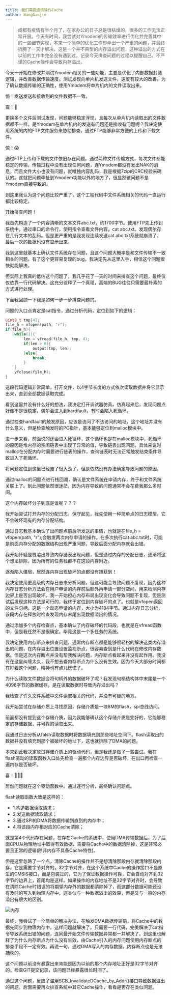 ```yaml
---
title: 我们需要谨慎操作Cache
author: WangGaojie
---
```


>成都有疫情有半个月了，在家办公的日子总是很枯燥的，很多的工作无法正常开展。今天有时间，我尝试对Ymodem的传输效率进行优化并完善其中的一些细节实现，本来一个简单的优化工作却牵出一个严重的问题，并最终折腾了一天才解决。这是一个并不典型的内存溢出问题，这种溢出的方式在以前的工作中完全没有遇到过。记录今天排查问题的过程以提醒自己，不严谨的Cache操作会导致内存溢出。

今天一开始在修改并测试Ymodem相关的一些功能，主要是优化了内部数据封装逻辑，并改善数据传输速度。测试发现向单片机发送文件，速度有较大的改善。为了确认数据传输的正确性，使用Ymodem将单片机内的文件读取出来。

惊！发送发送和接收到的文件数据不一致。

查！🧐

更换多个文件后测试发现，问题能够稳定浮现，且每次从单片机内读取出的文件数据都不一样。是Ymodem在单片机内的发送有问题还是接收有问题呢？我决定使用系统的内的FTP文件服务来协助排查，通过FTP能够非常方便的上传和下载文件。

惊！😱

通过FTP上传和下载的文件依旧存在问题。通过两种文件传输方式，每次文件都能稳定的传输，传输过程中没有出现任何问题，连Ymodem都没有发出NAK的消息，而且文件大小也没有问题，就唯独内容乱码，我是根据7zip的CRC校验来确认的。这就把问题牵扯到Ymodem功能以外的地方了，很显然该问题不是Ymodem直接导致的。

到这里我认为这个问题比较严重了，这个工程代码中文件系统相关的代码一直运行都比较稳定。

开始排查问题！

我首先构造了一个内容清晰的文本文件abc.txt，约1700字节。使用FTP先上传到系统中，通过串口的命令行，使用指令查看文件内容，cat abc.txt。发现偶尔存在几行文本的乱码。但是更严重的是我发现连续发送cat abc.txt系统就崩溃了，最后一次的数据也没有显示出来。

我到这里就基本上确认文件系统存在问题，且这个问题大概率是和文件传输不一致相关的问题。有了这个更容易复现的bug，我决定先从这里入手，相信这个问题很快就能解决。

但实际上我真的低估这个问题了，我几乎花了一天的时间来排查这个问题，最终仅仅依靠一行代码解决。这充分诠释了一个真理，高端的BUG往往只需要最朴素的方式进行处理。

下面我回顾一下我是如何一步一步排查问题的。

问题的入口点肯定是cat指令，通过分析代码，定位到如下的逻辑：
```c
uint8_t tmp[4];
file_h = vfopen(path, "r");
if(file_h){
    while(1){
        len = vfread(file_h, tmp, 4);
        if(len > 0){
            output(tmp, len);
        }else{
            break;
        }
    }
    vfclose(file_h);
}
```

这段代码逻辑非常简单，打开文件，以4字节长度的方式依次读取数据并将它显示出来，直到全部数据读取完成。

看到这里并没有什么好的想法，我决定打开调试器仿真。仿真起来后，发现问题点好像不是很稳定，偶尔会进入到hardfault，有时会陷入死循环。

通过检查hardfault的触发原因，应该是访问了不该访问的地址，这个地址并没有什么意义，但是检查触发时的PC指针，基本能够定位到malloc模块中。

进一步来看，前面说的还会进入死循环，这个循环也是在malloc模块中，死循环的原因是堆内存的空闲链表中出现了异常的值，导致链表出现问题。具体来说时malloc在分配内存时需要进行链表的操作，查询链表时无法正常触发结束条件导致进入了死循环。

将问题定位到这里已经废了很大劲了，但是依然没有办法确定导致问题的原因。

通过malloc的问题点进行栈回溯，确认是文件系统在申请内存，终于和文件系统关联上了。到此问题依然很迷茫，因为内存导致的问题通常不会花费我那么多时间。

这个内存破坏分子到底是谁呢？？？

我开始尝试打开内存的分配日志，保守起见，我先使用一种简单点的日志模型，它不会破坏现有的内存分配结构。

通过日志我基本确认了出问题点前后所发送的事情，也就是在file_h = vfopen(path, "r");会触发两次内存申请的操作。在多次执行cat abc.txt时，可能是前面内存分配的数据结构出现严重问题，导致后面分配内存就会出错。

我开始怀疑是栈溢出导致内存链表出现问题，但是通过内存的分配日志，逐渐将这个想法排除，因为所有的任务栈都不在这段内存附近。

逐渐陷入僵局，居然连内存出现破坏的点都没有捕获到！

我决定使用更高级的内存日志来分析问题，但这可能会导致问题不复现，因为这种内存日志分析方法会在用户申请的内存前后额外再申请一部分空间，用来检测内存边界上是否出现破坏。我一开始担心内存布局出现变化会导致问题不复现，但是测试后发现这种方法是可行的，我终于定位到内存破坏的点了。也就是vfopen返回的文件句柄，这是一个动态申请的内存，大小为4184字节。通过内存日志分析，该段内存在释放时检查发现内存末尾出现数据溢出的情况。

通过添加多个内存检查点，基本确认了内存破坏的代码段，也就是在vfread函数中，但是我任然不是很确定。毕竟这是一个多任务的系统。

我决定使用内存断点来排查问题，通常内存断点都是能够很轻松的解决这类内存溢出的问题，在内存溢出位置设置监视断点，很容易查到是什么代码在修改内存数据。但是这次内存断点并没有帮我解决问题，内存断点看起来并没有起作用。我没有在这里纠缠太久，我不想去查内存断点为什么没有生效。因为今天大部分时间都在盯着这个问题，精神也有点儿恍惚了。

为什么读取文件数据会将句柄外的数据破坏了呢？我发现句柄结构体中末尾是一个4096字节的数据缓存，是在读取数据时导致内存溢出吗？

我检查了许久文件系统中文件读取相关的代码，并没有可疑的地方。

我开始尝试在存储介质上寻找原因，存储介质是一块8M的flash，spi总线访问。

前面都没有提到这个存储介质，因为我能够确认这个存储介质是完好的，它能够稳定的存储数据，并可靠的读取出来。

我通过日志分析从falsh读取数据时将数据填充到那些地址空间下。flash读取出的数据并没有填充到那个被破坏的地址下，这也就排除了DMA的问题。

本来到此我决定放过存储介质上的驱动代码，但是我还是做了一些尝试。我在flash驱动的读取函数入口处先检查一遍那个内存边界是否破坏，在出口再检查一遍内存是否破坏。

喜！🎉🎉🎉

居然问题就在这个驱动函数中。通过逐行分析，最终确认问题点。

flash读取函数大致是这样的：
- 1.构造数据读取请求；
- 2.发送数据读取请求；
- 3.通过SPI的DMA将数据传输到直到的内存中；
- 4.将该段内存相对应的Cache清除；

就是第4个代码存在问题，在存在Cache的系统中，使用DMA传输数据后，为了后面CPU从物理地址中取得有效数据，需要将Cache中的数据清除掉，这是非常必要且正常的逻辑(除非内存不具备Cache特性)。

但是这里忽略了一个点，清除Cache的操作并不是想清除那段内存就清除那段内存，它是需要字节对齐的，32字节对齐，在这个系统中Cache的操作接口不是原生的CMSIS接口，而是包装过的，它为了保证数据操作可靠，它会自动对齐到32字节的边界上，首尾均是这样。如果操作的内存地址不是32字节对齐时，会导致在清除Cache时错误的将期望内存外的数据都清除掉了，而这部分数据可能还没有及时的写入到物理内存中。这类似与一种数据溢出的效果，但是又与一般的内存溢出有很大的区别。

![内存](内存.svg)

最终，我尝试了一个简单的解决办法，在触发DMA数据传输前，将Cache中的数据先同步到物理内存中，这样问题就解决了。只需要一行代码，完美解决了cat指令导致系统出错的问题，连同最开始文件传输数据异常都一并解决了。到这里也解释了为什么内存断点为什么没有生效，由Cache引入的内存问题使用内存断点的排查手段不一定有效。再说一句，通过DMA写入的内存数据，内存断点也是无法捕获的。

这个问题以前没有暴露出来肯能是因为以前的那个内存地址正好是32字节对齐的。检查GIT提交记录，该问题已经暴露很长时间了。

通过这个问题，反应了滥用SCB_InvalidateDCache_by_Addr()接口导致数据溢出的问题。后面需要再次排查系统中其它Cache操作，看看是否存在类似问题。
